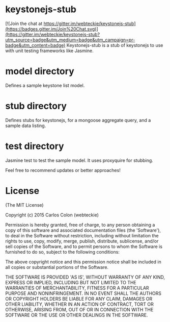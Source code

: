 # keystonejs-stub

[![Join the chat at https://gitter.im/webteckie/keystonejs-stub](https://badges.gitter.im/Join%20Chat.svg)](https://gitter.im/webteckie/keystonejs-stub?utm_source=badge&utm_medium=badge&utm_campaign=pr-badge&utm_content=badge)
Keystonejs-stub is a stub of keystonejs to use with unit testing frameworks like Jasmine.

# model directory
Defines a sample keystone list model.

# stub directory
Defines stubs for keystonejs, for a mongoose aggregate query, and a sample data listing.

# test directory
Jasmine test to test the sample model.  It uses proxyquire for stubbing.


Feel free to recommend updates or better approaches!


# License

(The MIT License)

Copyright (c) 2015 Carlos Colon (webteckie)

Permission is hereby granted, free of charge, to any person obtaining
a copy of this software and associated documentation files (the
'Software'), to deal in the Software without restriction, including
without limitation the rights to use, copy, modify, merge, publish,
distribute, sublicense, and/or sell copies of the Software, and to
permit persons to whom the Software is furnished to do so, subject to
the following conditions:

The above copyright notice and this permission notice shall be
included in all copies or substantial portions of the Software.

THE SOFTWARE IS PROVIDED 'AS IS', WITHOUT WARRANTY OF ANY KIND,
EXPRESS OR IMPLIED, INCLUDING BUT NOT LIMITED TO THE WARRANTIES OF
MERCHANTABILITY, FITNESS FOR A PARTICULAR PURPOSE AND NONINFRINGEMENT.
IN NO EVENT SHALL THE AUTHORS OR COPYRIGHT HOLDERS BE LIABLE FOR ANY
CLAIM, DAMAGES OR OTHER LIABILITY, WHETHER IN AN ACTION OF CONTRACT,
TORT OR OTHERWISE, ARISING FROM, OUT OF OR IN CONNECTION WITH THE
SOFTWARE OR THE USE OR OTHER DEALINGS IN THE SOFTWARE.
